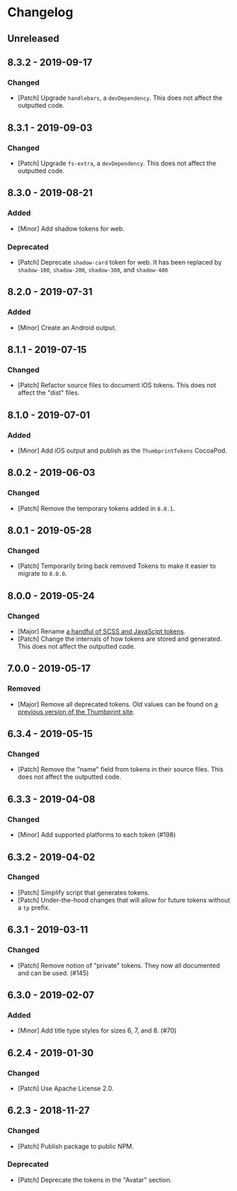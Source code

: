 # Changelog

## Unreleased

## 8.3.2 - 2019-09-17

### Changed

-   [Patch] Upgrade `handlebars`, a `devDependency`. This does not affect the outputted code.

## 8.3.1 - 2019-09-03

### Changed

-   [Patch] Upgrade `fs-extra`, a `devDependency`. This does not affect the outputted code.

## 8.3.0 - 2019-08-21

### Added

-   [Minor] Add shadow tokens for web.

### Deprecated

-   [Patch] Deprecate `shadow-card` token for web. It has been replaced by `shadow-100`, `shadow-200`, `shadow-300`, and `shadow-400`

## 8.2.0 - 2019-07-31

### Added

-   [Minor] Create an Android output.

## 8.1.1 - 2019-07-15

### Changed

-   [Patch] Refactor source files to document iOS tokens. This does not affect the "dist" files.

## 8.1.0 - 2019-07-01

### Added

-   [Minor] Add iOS output and publish as the `ThumbprintTokens` CocoaPod.

## 8.0.2 - 2019-06-03

### Changed

-   [Patch] Remove the temporary tokens added in `8.0.1`.

## 8.0.1 - 2019-05-28

### Changed

-   [Patch] Temporarily bring back removed Tokens to make it easier to migrate to `8.0.0`.

## 8.0.0 - 2019-05-24

### Changed

-   [Major] Rename [a handful of SCSS and JavaScipt tokens](https://github.com/thumbtack/thumbprint/pull/242).
-   [Patch] Change the internals of how tokens are stored and generated. This does not affect the outputted code.

## 7.0.0 - 2019-05-17

### Removed

-   [Major] Remove all deprecated tokens. Old values can be found on [a previous version of the Thumbprint site](https://5cdc5c977a1bb7000855f899--thumbprint.netlify.com/tokens/scss/).

## 6.3.4 - 2019-05-15

### Changed

-   [Patch] Remove the "name" field from tokens in their source files. This does not affect the outputted code.

## 6.3.3 - 2019-04-08

### Changed

-   [Minor] Add supported platforms to each token (#198)

## 6.3.2 - 2019-04-02

### Changed

-   [Patch] Simplify script that generates tokens.
-   [Patch] Under-the-hood changes that will allow for future tokens without a `tp` prefix.

## 6.3.1 - 2019-03-11

### Changed

-   [Patch] Remove notion of "private" tokens. They now all documented and can be used. (#145)

## 6.3.0 - 2019-02-07

### Added

-   [Minor] Add title type styles for sizes 6, 7, and 8. (#70)

## 6.2.4 - 2019-01-30

### Changed

-   [Patch] Use Apache License 2.0.

## 6.2.3 - 2018-11-27

### Changed

-   [Patch] Publish package to public NPM.

### Deprecated

-   [Patch] Deprecate the tokens in the "Avatar" section.
